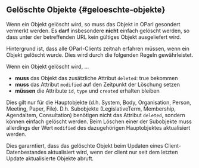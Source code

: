 ## Gelöschte Objekte {#geloeschte-objekte}

Wenn ein Objekt gelöscht wird, so muss das Objekt in OParl gesondert vermerkt
werden. Es **darf** insbesondere **nicht** einfach gelöscht werden,
so dass unter der betreffenden URL kein gültiges Objekt ausgeliefert wird.

Hintergrund ist, dass alle OParl-Clients zeitnah erfahren müssen,
wenn ein Objekt gelöscht wurde. Dies wird durch die folgenden Regeln
gewährleistet.

Wenn ein Objekt gelöscht wird, ...

* **muss** das Objekt das zusätzliche Attribut `deleted`: true bekommen
* **muss** das Attribut `modified` auf den Zeitpunkt der Löschung setzen
* **müssen** die Attribute `id`, `type` und `created` erhalten bleiben

Dies gilt nur für die Hauptobjekte (d.h. System, Body, Organisation, Person, Meeting, Paper, File).
D.h. Subobjekte (LegislativeTerm, Membership, AgendaItem, Consultation) benötigen nicht das
Attribut `deleted`, sondern können einfach gelöscht werden. Beim Löschen einer der Subobjekte
muss allerdings der Wert `modified` des dazugehörigen Hauptobjektes aktualisiert werden.

Dies gararntiert, dass das gelöschte Objekt beim Updaten eines Client-Datenbestandes
aktualisiert wird, wenn der client nur seit dem letzten Update aktualisierte Objekte abruft.
